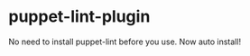 puppet-lint-plugin
==================
No need to install puppet-lint before you use. Now auto install!